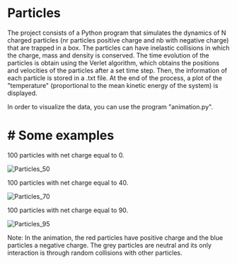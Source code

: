 # Particles

The project consists of a Python program that simulates the dynamics of N charged particles (nr particles positive charge and nb with negative charge) that are trapped in a box. The particles can have inelastic collisions in which the charge, mass and density is conserved. The time evolution of the particles is obtain using the Verlet algorithm, which obtains the positions and velocities of the particles after a set time step. Then, the information of each particle is stored in a .txt file. At the end of the process, a plot of the "temperature" (proportional to the mean kinetic energy of the system) is displayed. <br />

In order to visualize the data, you can use the program "animation.py". <br /> 

# # Some examples

100 particles with net charge equal to 0.

![Particles_50](https://github.com/Molero03/Particles/blob/main/particles_50.gif)


100 particles with net charge equal to 40.

![Particles_70](https://github.com/Molero03/Particles/blob/main/particles_70.gif)



100 particles with net charge equal to 90.

![Particles_95](https://github.com/Molero03/Particles/blob/main/particles_95.gif)


Note: In the animation, the red particles have positive charge and the blue particles a negative charge. The grey particles are neutral and its only interaction is through random collisions with other particles.
